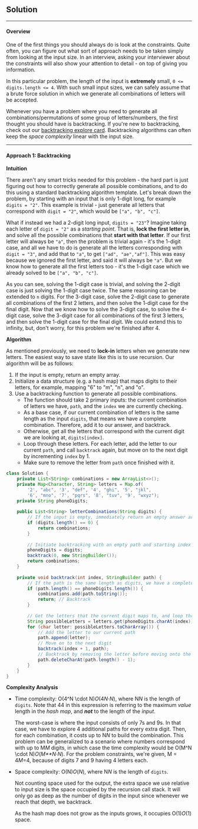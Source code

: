 ## Solution

------

#### Overview

One of the first things you should always do is look at the constraints. Quite often, you can figure out what sort of approach needs to be taken simply from looking at the input size. In an interview, asking your interviewer about the constraints will also show your attention to detail - on top of giving you information.

In this particular problem, the length of the input is **extremely** small, `0 <= digits.length <= 4`. With such small input sizes, we can safely assume that a brute force solution in which we generate all combinations of letters will be accepted.

Whenever you have a problem where you need to generate all combinations/permutations of some group of letters/numbers, the first thought you should have is backtracking. If you're new to backtracking, check out our [backtracking explore card](https://leetcode.com/explore/featured/card/recursion-ii/472/backtracking/). Backtracking algorithms can often keep the *space complexity* linear with the input size.



------

#### Approach 1: Backtracking

**Intuition**

There aren't any smart tricks needed for this problem - the hard part is just figuring out how to correctly generate all possible combinations, and to do this using a standard backtracking algorithm template. Let's break down the problem, by starting with an input that is only 1-digit long, for example `digits = "2"`. This example is trivial - just generate all letters that correspond with `digit = "2"`, which would be `["a", "b", "c"]`.

What if instead we had a 2-digit long input, `digits = "23"`? Imagine taking each letter of `digit = "2"` as a *starting point*. That is, **lock the first letter in**, and solve all the possible combinations that **start with that letter**. If our first letter will always be `"a"`, then the problem is trivial again - it's the 1-digit case, and all we have to do is generate all the letters corresponding with `digit = "3"`, and add that to `"a"`, to get `["ad", "ae","af"]`. This was easy because we ignored the first letter, and said it will always be `"a"`. But we know how to generate all the first letters too - it's the 1-digit case which we already solved to be `["a", "b", "c"]`.

As you can see, solving the 1-digit case is trivial, and solving the 2-digit case is just solving the 1-digit case twice. The same reasoning can be extended to `n` digits. For the 3-digit case, solve the 2-digit case to generate all combinations of the first 2 letters, and then solve the 1-digit case for the final digit. Now that we know how to solve the 3-digit case, to solve the 4-digit case, solve the 3-digit case for all combinations of the first 3 letters, and then solve the 1-digit case for the final digit. We could extend this to infinity, but, don't worry, for this problem we're finished after 4.



**Algorithm**

As mentioned previously, we need to **lock-in** letters when we generate new letters. The easiest way to save state like this is to use recursion. Our algorithm will be as follows:

1. If the input is empty, return an empty array.
2. Initialize a data structure (e.g. a hash map) that maps digits to their letters, for example, mapping "6" to "m", "n", and "o".
3. Use a backtracking function to generate all possible combinations.
   - The function should take 2 primary inputs: the current combination of letters we have, `path`, and the `index` we are currently checking.
   - As a base case, if our current combination of letters is the same length as the input `digits`, that means we have a complete combination. Therefore, add it to our answer, and backtrack.
   - Otherwise, get all the letters that correspond with the current digit we are looking at, `digits[index]`.
   - Loop through these letters. For each letter, add the letter to our current `path`, and call `backtrack` again, but move on to the next digit by incrementing `index` by 1.
   - Make sure to remove the letter from `path` once finished with it.

```java
class Solution {
    private List<String> combinations = new ArrayList<>();
    private Map<Character, String> letters = Map.of(
        '2', "abc", '3', "def", '4', "ghi", '5', "jkl", 
        '6', "mno", '7', "pqrs", '8', "tuv", '9', "wxyz");
    private String phoneDigits;
    
    public List<String> letterCombinations(String digits) {
        // If the input is empty, immediately return an empty answer array
        if (digits.length() == 0) {
            return combinations;
        }
        
        // Initiate backtracking with an empty path and starting index of 0
        phoneDigits = digits;
        backtrack(0, new StringBuilder());
        return combinations;
    }
    
    private void backtrack(int index, StringBuilder path) {
        // If the path is the same length as digits, we have a complete combination
        if (path.length() == phoneDigits.length()) {
            combinations.add(path.toString());
            return; // Backtrack
        }
        
        // Get the letters that the current digit maps to, and loop through them
        String possibleLetters = letters.get(phoneDigits.charAt(index));
        for (char letter: possibleLetters.toCharArray()) {
            // Add the letter to our current path
            path.append(letter);
            // Move on to the next digit
            backtrack(index + 1, path);
            // Backtrack by removing the letter before moving onto the next
            path.deleteCharAt(path.length() - 1);
        }
    }
}
```

**Complexity Analysis**

- Time complexity: O(4^N \cdot N)*O*(4*N*⋅*N*), where N*N* is the length of `digits`. Note that 44 in this expression is referring to the maximum *value* length in the *hash map*, and ***not*** to the length of the *input*.

  The worst-case is where the input consists of only 7s and 9s. In that case, we have to explore 4 additional paths for every extra digit. Then, for each combination, it costs up to N*N* to build the combination. This problem can be generalized to a scenario where numbers correspond with up to M*M* digits, in which case the time complexity would be O(M^N \cdot N)*O*(*M**N*⋅*N*). For the problem constraints, we're given, M = 4*M*=4, because of digits 7 and 9 having 4 letters each.

- Space complexity: O(N)*O*(*N*), where N*N* is the length of `digits`.

  Not counting space used for the output, the extra space we use relative to input size is the space occupied by the recursion call stack. It will only go as deep as the number of digits in the input since whenever we reach that depth, we backtrack.

  As the hash map does not grow as the inputs grows, it occupies O(1)*O*(1) space.